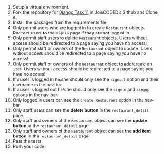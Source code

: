 1. Setup a virtual environment.
2. Fork the repository for [Django Task 11](https://github.com/JoinCODED/task_11) in JoinCODED’s Github and Clone it.
3. Install the packages from the requirements file.
4. Only permit users who are logged in to create `Restaurant` objects. Redirect users to the `signin` page if they are not logged in.
5. Only permit staff users to delete `Restaurant` objects. Users without access should be redirected to a page saying you have no access!
6. Only permit staff or owners of the `Restaurant` object to update. Users without access should be redirected to a page saying you have no access!
7. Only permit staff or owners of the `Restaurant` object to add/create an `Item`. Users without access should be redirected to a page saying you have no access!
8. If a user is logged in he/she should only see the `signout` option and their username in the nav-bar.
9. If a user is logged out he/she should only see the `signin` and `singup` options in the nav-bar.
10. Only logged in users can see the `Create Restaurant` option in the nav-bar.
11. Only staff users can see the **delete button** in the `restaurant_detail` page.
12. Only staff and owners of the `Restaurant` object can see the **update button** in the `restaurant_detail` page.
13. Only staff and owners of the `Restaurant` object can see the **add item button** in the `restaurant_detail` page.
14. Pass the tests
15. Push your code
